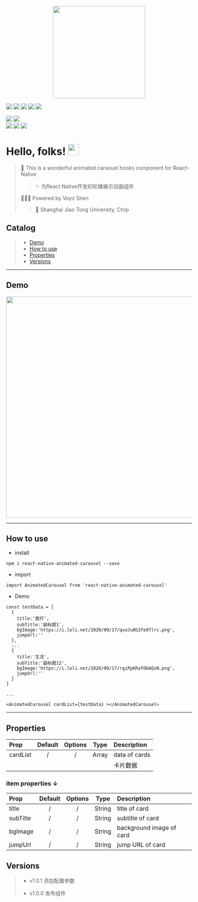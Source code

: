 <div align=center><img align="center" src="https://i.loli.net/2020/09/19/LYfW67IyjgZoNKq.png" width="250px"/></div>

[![](https://img.shields.io/badge/我的微信--informational?style=social&logo=wechat)](https://i.loli.net/2020/09/19/jHmZskwtUTF9oOh.png)
[![](https://img.shields.io/badge/Github--informational?style=social&logo=github)](https://github.com/Voyzz)
[![](https://img.shields.io/badge/我的邮箱--informational?style=social&logo=gmail)](voyzshen@gmail.com)
[![](https://img.shields.io/badge/我的Blog--informational?style=social&logo=micro.blog)](http://blog.voyz.vip/)
[![](https://img.shields.io/badge/ReactNative--informational?style=social&logo=react)](https://reactnative.cn/) 

![](https://img.shields.io/npm/v/react-native-animated-carousel?style=for-the-badge) 
![](https://img.shields.io/npm/dt/react-native-animated-carousel?style=for-the-badge)   
![](https://img.shields.io/github/last-commit/Voyzz/react-native-animated-carousel?style=for-the-badge)
![](https://img.shields.io/npm/l/react-native-animated-carousel?style=for-the-badge) 
![](https://img.shields.io/github/languages/top/Voyzz/react-native-animated-carousel?style=for-the-badge) 

# Hello, folks! <img src="https://i.loli.net/2020/12/25/1uvAhEik2RgCPDp.gif" width="30px"> 


> 🦄 This is a wonderful animated carsouel hooks component for React-Native    
>> ✨ 为React Native开发的轮播展示动画组件 
>    
> 👨🏻‍💻 Powered by Voyz Shen    
>> 🏫 Shanghai Jiao Tong University, Ctrip


## Catalog
> - [Demo](#demo)
> - [How to use](#howtouse)
> - [Properties](#properties)
> - [Versions](#versions)

---
<span id='demo'><span>
## Demo 
<div align=center><img align="center" src="https://i.loli.net/2020/09/18/UuDfZM3gpwoIs6P.gif" width="600px" /></div>

---

<span id='howtouse'><span>
## How to use

- install    
``` 
npm i react-native-animated-carousel --save
```

- import  
```
import AnimatedCarousel from 'react-native-animated-carousel'
```

- Demo  

```
const testData = [
  {
    title:'医疗',
    subTitle:'副标题1',
    bgImage:'https://i.loli.net/2020/09/17/qxoJu8G3fe97lrc.png',
    jumpUrl:''
  },
  ...
  {
    title:'生活',
    subTitle:'副标题12',
    bgImage:'https://i.loli.net/2020/09/17/rgiPpKRafObAQvN.png',
    jumpUrl:''
  }
]

...

<AnimatedCarousel cardList={testData} ></AnimatedCarousel>

```

---

<span id='properties'><span>
## Properties

|Prop|Default|Options|Type|Description|
|:---|:--:|:--:|:--:|:---|
| cardList |/|/|Array|data of cards|
|||||卡片数据|

### item properties ↓
|Prop|Default|Options|Type|Description|
|:---|:--:|:--:|:--:|:---|
| title |/|/|String|title of card|
| subTitle |/|/|String| subtitle of card|
| bgImage |/|/|String| background image of card|
| jumpUrl |/|/|String| jump URL of card|

<span id='versions'><span>
## Versions
> - v1.0.1 添加配置参数  
>   
> - v1.0.0 发布组件

